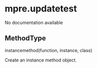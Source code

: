 mpre.updatetest
========
No documentation available

MethodType
--------
instancemethod(function, instance, class)

Create an instance method object.